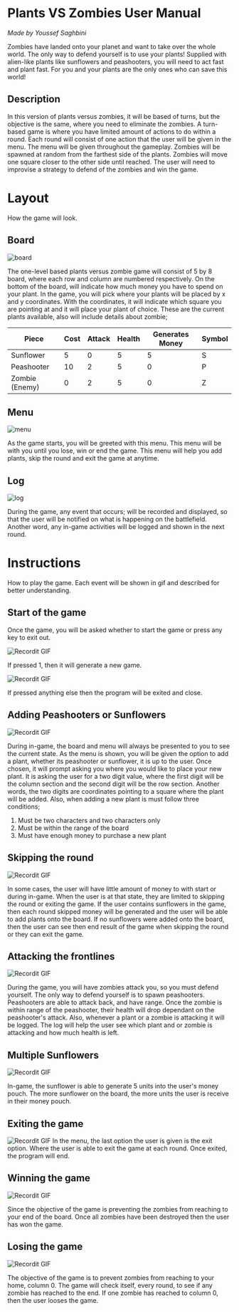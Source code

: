 ﻿# Plants VS Zombies User Manual
*Made by Youssef Saghbini*

Zombies have landed onto your planet and want to take over the whole world. The only way to defend yourself is to use your plants! Supplied with alien-like plants like sunflowers and peashooters, you will need to act fast and plant fast. For you and your plants are the only ones who can save this world!

## Description
In this version of plants versus zombies, it will be based of turns, but the objective is the same, where you need to eliminate the zombies. A turn-based game is where you have limited amount of actions to do within a round. Each round will consist of one action that the user will be given in the menu. The menu will be given throughout the gameplay. Zombies will be spawned at random from the farthest side of the plants. Zombies will move one square closer to the other side until reached. The user will need to improvise a strategy to defend of the zombies and win the game.


# Layout
How the game will look.
## Board 
![](https://lh3.googleusercontent.com/4ivQKWqFhtfpkQrl_abbGxGrbp2Og-GsgbHm5TAPuWZxFBiWe-jfEZnz4StnC9ijbsKSSpkHDVF1Zw "board")

The one-level based plants versus zombie game will consist of 5 by 8 board, where each row and column are numbered respectively. On the bottom of the board, will indicate how much money you have to spend on your plant. In the game, you will pick where your plants will be placed by x and y coordinates. With the coordinates, it will indicate which square you are pointing at and it will place your plant of choice. These are the current plants available, also will include details about zombie;

| Piece | Cost | Attack | Health | Generates Money | Symbol|
|--|--|--|--|--|--|
|Sunflower|5|0|5|5|S|
|Peashooter|10|2|5|0|P|
|Zombie (Enemy)|0|2|5|0|Z|
 
## Menu
![](https://lh3.googleusercontent.com/ybxdhRCZsANoTCLalVR8Lzy1Kjape9nTLqkrO8vrzL7Z22QeDUOBZfz_-EY4ziiX0kweVGXVpMhrxw "menu")

As the game starts, you will be greeted with this menu. This menu will be with you until you lose, win or end the game. This menu will help you add plants, skip the round and exit the game at anytime. 

## Log 
![](https://lh3.googleusercontent.com/reP2awdH4ZiWgFqDRReI7Wknv0e4sOpM9U5Jz7iSJ7LRSwYG0BBIfarsogGpnQCehavHP96byvEIiQ "log")

During the game, any event that occurs; will be recorded and displayed, so that the user will be notified on what is happening on the battlefield. Another word, any in-game activities will be logged and shown in the next round.

# Instructions

How to play the game. Each event will be shown in gif and described for better understanding.
## Start of the game 

Once the game, you will be asked whether to start the game or press any key to exit out.

![Recordit GIF](http://g.recordit.co/oRQpxfTTVH.gif)

If pressed 1, then it will generate a new game.

![Recordit GIF](http://g.recordit.co/cKFGiO4bXo.gif)

If pressed anything else then the program will be exited and close.


## Adding Peashooters or Sunflowers

![Recordit GIF](http://g.recordit.co/pU0pKRBDR2.gif)

During in-game, the board and menu will always be presented to you to see the current state. As the menu is shown, you will be given the option to add a plant, whether its peashooter or sunflower, it is up to the user. Once chosen, it will prompt asking you where you would like to place your new plant. It is asking the user for a two digit value, where the first digit will be the column section and the second digit will be the row section. Another words, the two digits are coordinates pointing to a square where the plant will be added. Also, when adding a new plant is must follow three conditions;

 1. Must be two characters and two characters only
 2. Must be within the range of the board
 3. Must have enough money to purchase a new plant

## Skipping the round

![Recordit GIF](http://g.recordit.co/4eYLfOh0yI.gif)

In some cases, the user will have little amount of money to with start or during in-game. When the user is at that state, they are limited to skipping the round or exiting the game. If the user contains sunflowers in the game, then each round skipped money will be generated and the user will be able to add plants onto the board. If no sunflowers were added onto the board, then the user can see then end result of the game when skipping the round or they can exit the game. 

## Attacking the frontlines

![Recordit GIF](http://g.recordit.co/Gpt8YmeQpB.gif)

During the game, you will have zombies attack you, so you must defend yourself. The only way to defend yourself is to spawn peashooters. Peashooters are able to attack back, and have range. Once the zombie is within range of the peashooter, their health will drop dependant on the peashooter's attack. Also, whenever a plant or a zombie is attacking it will be logged. The log will help the user see which plant and or zombie is attacking and how much health is left.

## Multiple Sunflowers

![Recordit GIF](http://g.recordit.co/6E79V5x6Fo.gif)

In-game, the sunflower is able to generate 5 units into the user's money pouch. The more sunflower on the board, the more units the user is receive in their money pouch.


## Exiting the game

![Recordit GIF](http://g.recordit.co/PwpD6DxilF.gif)
In the menu, the last option the user is given is the exit option. Where the user is able to exit the game at each round. Once exited, the program will end.


## Winning the game 

![Recordit GIF](http://g.recordit.co/iWyRksqoIY.gif)

Since the objective of the game is preventing the zombies from reaching to your end of the board. Once all zombies have been destroyed then the user has won the game.


## Losing the game
![Recordit GIF](http://g.recordit.co/Lom3A6DoWy.gif)

The objective of the game is to prevent zombies from reaching to your home, column 0. The game will check itself, every round, to see if any zombie has reached to the end. If one zombie has reached to column 0, then the user looses the game.
